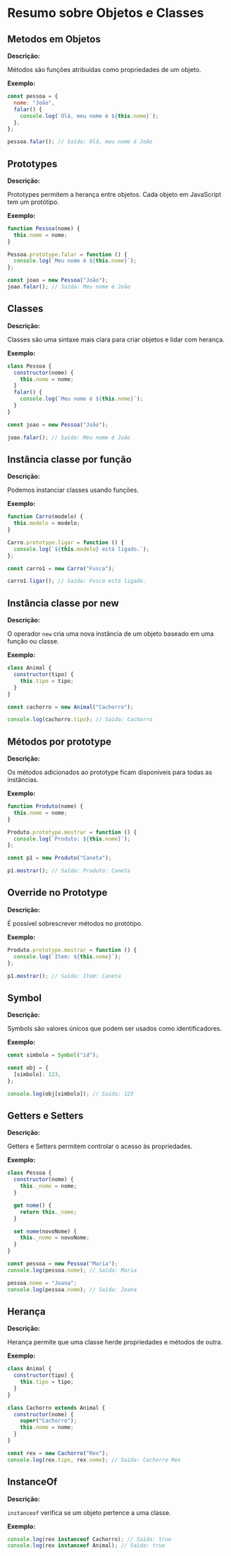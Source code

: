 # Resumo sobre Objetos e Classes

## Metodos em Objetos

**Descrição:**

Métodos são funções atribuídas como propriedades de um objeto.

**Exemplo:**

```javascript
const pessoa = {
  nome: "João",
  falar() {
    console.log(`Olá, meu nome é ${this.nome}`);
  },
};

pessoa.falar(); // Saída: Olá, meu nome é João
```

## Prototypes

**Descrição:**

Prototypes permitem a herança entre objetos. Cada objeto em JavaScript tem um protótipo.

**Exemplo:**

```javascript
function Pessoa(nome) {
  this.nome = nome;
}

Pessoa.prototype.falar = function () {
  console.log(`Meu nome é ${this.nome}`);
};

const joao = new Pessoa("João");
joao.falar(); // Saída: Meu nome é João
```

## Classes

**Descrição:**

Classes são uma sintaxe mais clara para criar objetos e lidar com herança.

**Exemplo:**

```javascript
class Pessoa {
  constructor(nome) {
    this.nome = nome;
  }
  falar() {
    console.log(`Meu nome é ${this.nome}`);
  }
}

const joao = new Pessoa("João");

joao.falar(); // Saída: Meu nome é João
```

## Instância classe por função

**Descrição:**

Podemos instanciar classes usando funções.

**Exemplo:**

```javascript
function Carro(modelo) {
  this.modelo = modelo;
}

Carro.prototype.ligar = function () {
  console.log(`${this.modelo} está ligado.`);
};

const carro1 = new Carro("Fusca");

carro1.ligar(); // Saída: Fusca está ligado.
```

## Instância classe por new

**Descrição:**

O operador `new` cria uma nova instância de um objeto baseado em uma função ou classe.

**Exemplo:**

```javascript
class Animal {
  constructor(tipo) {
    this.tipo = tipo;
  }
}

const cachorro = new Animal("Cachorro");

console.log(cachorro.tipo); // Saída: Cachorro
```

## Métodos por prototype

**Descrição:**

Os métodos adicionados ao prototype ficam disponíveis para todas as instâncias.

**Exemplo:**

```javascript
function Produto(nome) {
  this.nome = nome;
}

Produto.prototype.mostrar = function () {
  console.log(`Produto: ${this.nome}`);
};

const p1 = new Produto("Caneta");

p1.mostrar(); // Saída: Produto: Caneta
```

## Override no Prototype

**Descrição:**

É possível sobrescrever métodos no protótipo.

**Exemplo:**

```javascript
Produto.prototype.mostrar = function () {
  console.log(`Item: ${this.nome}`);
};

p1.mostrar(); // Saída: Item: Caneta
```

## Symbol

**Descrição:**

Symbols são valores únicos que podem ser usados como identificadores.

**Exemplo:**

```javascript
const simbolo = Symbol("id");

const obj = {
  [simbolo]: 123,
};

console.log(obj[simbolo]); // Saída: 123
```

## Getters e Setters

**Descrição:**

Getters e Setters permitem controlar o acesso às propriedades.

**Exemplo:**

```javascript
class Pessoa {
  constructor(nome) {
    this._nome = nome;
  }

  get nome() {
    return this._nome;
  }

  set nome(novoNome) {
    this._nome = novoNome;
  }
}

const pessoa = new Pessoa("Maria");
console.log(pessoa.nome); // Saída: Maria

pessoa.nome = "Joana";
console.log(pessoa.nome); // Saída: Joana
```

## Herança

**Descrição:**

Herança permite que uma classe herde propriedades e métodos de outra.

**Exemplo:**

```javascript
class Animal {
  constructor(tipo) {
    this.tipo = tipo;
  }
}

class Cachorro extends Animal {
  constructor(nome) {
    super("Cachorro");
    this.nome = nome;
  }
}

const rex = new Cachorro("Rex");
console.log(rex.tipo, rex.nome); // Saída: Cachorro Rex
```

## InstanceOf

**Descrição:**

`instanceof` verifica se um objeto pertence a uma classe.

**Exemplo:**

```javascript
console.log(rex instanceof Cachorro); // Saída: true
console.log(rex instanceof Animal); // Saída: true
```

